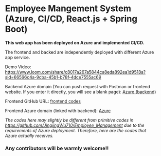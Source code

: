 # Employee Mangement System (Azure, CI/CD, React.js + Spring Boot)
**This web app has been deployed on Azure and implemented CI/CD.**

The frontend and backed are independently deployed with different Azure app service.

Demo Video: https://www.loom.com/share/c8017a267a5844ca8eda892ea1d9518a?sid=66566c4a-9cba-45b1-b78f-4dce7555ac69

Backend Azure domain (You can push request with Postman or frontend website. If you enter it directly, you will see a blank page): [Azure (backend)](https://ems-backend-fggffxcxf2fuhqce.uksouth-01.azurewebsites.net)

Frontend GitHub URL: [frontend codes](https://github.com/JingjingWu710/frontend_Employee_Management)

Frontend Azure domain (linked with backend): [Azure](https://ems-frontend-c8eqh4bwccbngjcy.uksouth-01.azurewebsites.net)

_The codes here may slightly be different from primitive codes in https://github.com/JingjingWu710/Employee_Management due to the requirements of Azure deployment. Therefore, here are the codes that Azure actually receives._

### Any contributors will be warmly welcome!!
